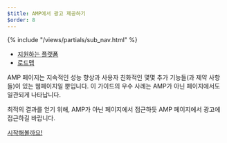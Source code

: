 ```yaml
---
$title: AMP에서 광고 제공하기
$order: 8
---
```

<div class="toc">
{% include "/views/partials/sub_nav.html" %}
  <ul>
    <li><a href="/learn/who/#ads">지원하는 플랫폼</a></li>
    <li><a href="/roadmap">로드맵</a></li>
  </ul>
</div>

AMP 페이지는 지속적인 성능 향상과 사용자 친화적인 몇몇 추가 기능들(과 제약 사항들)이 있는 웹페이지일 뿐입니다.
이 가이드의 우수 사례는 AMP가 아닌 페이지에서도 일관되게 나타납니다.

최적의 결과를 얻기 위해, AMP가 아닌 페이지에서 접근하듯 AMP 페이지에서 광고에 접근하길 바랍니다.

<a class="button go-button" href="/ko/docs/guides/ads/ads_getting_started.html">시작해볼까요!</a>
